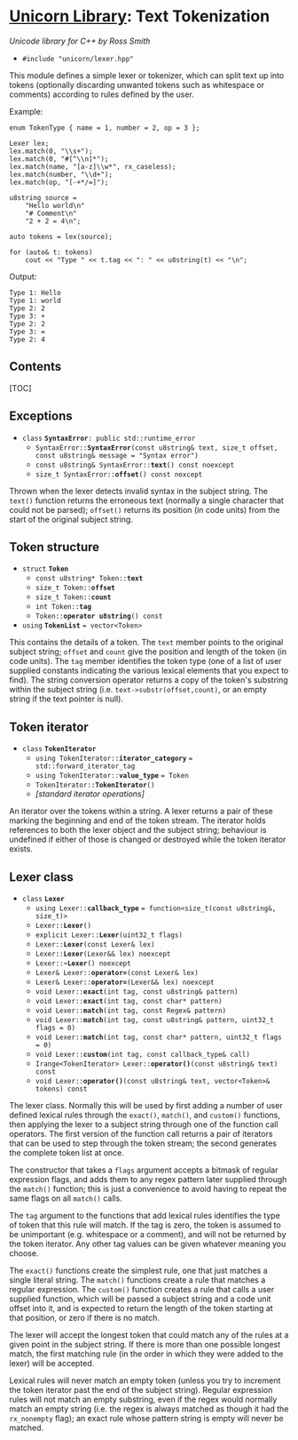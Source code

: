 # [Unicorn Library](index.html): Text Tokenization #

_Unicode library for C++ by Ross Smith_

* `#include "unicorn/lexer.hpp"`

This module defines a simple lexer or tokenizer, which can split text up into
tokens (optionally discarding unwanted tokens such as whitespace or comments)
according to rules defined by the user.

Example:

    enum TokenType { name = 1, number = 2, op = 3 };

    Lexer lex;
    lex.match(0, "\\s+");
    lex.match(0, "#[^\\n]*");
    lex.match(name, "[a-z]\\w*", rx_caseless);
    lex.match(number, "\\d+");
    lex.match(op, "[-+*/=]");

    u8string source =
        "Hello world\n"
        "# Comment\n"
        "2 + 2 = 4\n";

    auto tokens = lex(source);

    for (auto& t: tokens)
        cout << "Type " << t.tag << ": " << u8string(t) << "\n";

Output:

    Type 1: Hello
    Type 1: world
    Type 2: 2
    Type 3: +
    Type 2: 2
    Type 3: =
    Type 2: 4

## Contents ##

[TOC]

## Exceptions ##

* `class` **`SyntaxError`**`: public std::runtime_error`
    * `SyntaxError::`**`SyntaxError`**`(const u8string& text, size_t offset, const u8string& message = "Syntax error")`
    * `const u8string& SyntaxError::`**`text`**`() const noexcept`
    * `size_t SyntaxError::`**`offset`**`() const noxcept`

Thrown when the lexer detects invalid syntax in the subject string. The
`text()` function returns the erroneous text (normally a single character that
could not be parsed); `offset()` returns its position (in code units) from the
start of the original subject string.

## Token structure ##

* `struct` **`Token`**
    * `const u8string* Token::`**`text`**
    * `size_t Token::`**`offset`**
    * `size_t Token::`**`count`**
    * `int Token::`**`tag`**
    * `Token::`**`operator u8string`**`() const`
* `using` **`TokenList`** `= vector<Token>`

This contains the details of a token. The `text` member points to the original
subject string; `offset` and `count` give the position and length of the token
(in code units). The `tag` member identifies the token type (one of a list of
user supplied constants indicating the various lexical elements that you
expect to find). The string conversion operator returns a copy of the token's
substring within the subject string (i.e. `text->substr(offset,count)`, or an
empty string if the text pointer is null).

## Token iterator ##

* `class` **`TokenIterator`**
    * `using TokenIterator::`**`iterator_category`** `= std::forward_iterator_tag`
    * `using TokenIterator::`**`value_type`** `= Token`
    * `TokenIterator::`**`TokenIterator`**`()`
    * _[standard iterator operations]_

An iterator over the tokens within a string. A lexer returns a pair of these
marking the beginning and end of the token stream. The iterator holds
references to both the lexer object and the subject string; behaviour is
undefined if either of those is changed or destroyed while the token iterator
exists.

## Lexer class ##

* `class` **`Lexer`**
    * `using Lexer::`**`callback_type`** `= function<size_t(const u8string&, size_t)>`
    * `Lexer::`**`Lexer`**`()`
    * `explicit Lexer::`**`Lexer`**`(uint32_t flags)`
    * `Lexer::`**`Lexer`**`(const Lexer& lex)`
    * `Lexer::`**`Lexer`**`(Lexer&& lex) noexcept`
    * `Lexer::`**`~Lexer`**`() noexcept`
    * `Lexer& Lexer::`**`operator=`**`(const Lexer& lex)`
    * `Lexer& Lexer::`**`operator=`**`(Lexer&& lex) noexcept`
    * `void Lexer::`**`exact`**`(int tag, const u8string& pattern)`
    * `void Lexer::`**`exact`**`(int tag, const char* pattern)`
    * `void Lexer::`**`match`**`(int tag, const Regex& pattern)`
    * `void Lexer::`**`match`**`(int tag, const u8string& pattern, uint32_t flags = 0)`
    * `void Lexer::`**`match`**`(int tag, const char* pattern, uint32_t flags = 0)`
    * `void Lexer::`**`custom`**`(int tag, const callback_type& call)`
    * `Irange<TokenIterator> Lexer::`**`operator()`**`(const u8string& text) const`
    * `void Lexer::`**`operator()`**`(const u8string& text, vector<Token>& tokens) const`

The lexer class. Normally this will be used by first adding a number of user
defined lexical rules through the `exact()`, `match()`, and `custom()`
functions, then applying the lexer to a subject string through one of the
function call operators. The first version of the function call returns a pair
of iterators that can be used to step through the token stream; the second
generates the complete token list at once.

The constructor that takes a `flags` argument accepts a bitmask of regular
expression flags, and adds them to any regex pattern later supplied through
the `match()` function; this is just a convenience to avoid having to repeat
the same flags on all `match()` calls.

The `tag` argument to the functions that add lexical rules identifies the type
of token that this rule will match. If the tag is zero, the token is assumed
to be unimportant (e.g. whitespace or a comment), and will not be returned by
the token iterator. Any other tag values can be given whatever meaning you
choose.

The `exact()` functions create the simplest rule, one that just matches a
single literal string. The `match()` functions create a rule that matches a
regular expression. The `custom()` function creates a rule that calls a user
supplied function, which will be passed a subject string and a code unit
offset into it, and is expected to return the length of the token starting at
that position, or zero if there is no match.

The lexer will accept the longest token that could match any of the rules at a
given point in the subject string. If there is more than one possible longest
match, the first matching rule (in the order in which they were added to the
lexer) will be accepted.

Lexical rules will never match an empty token (unless you try to increment the
token iterator past the end of the subject string). Regular expression rules
will not match an empty substring, even if the regex would normally match an
empty string (i.e. the regex is always matched as though it had the
`rx_nonempty` flag); an exact rule whose pattern string is empty will never be
matched.
